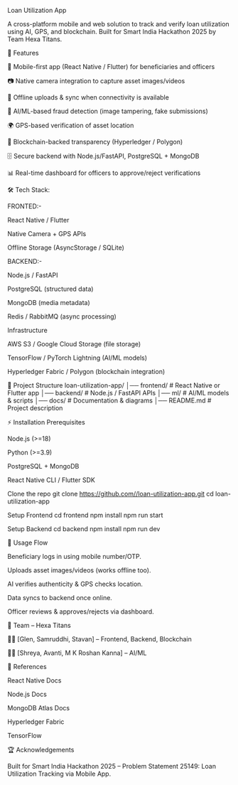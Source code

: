 Loan Utilization App

A cross-platform mobile and web solution to track and verify loan utilization using AI, GPS, and blockchain. Built for Smart India Hackathon 2025 by Team Hexa Titans.

🚀 Features

📱 Mobile-first app (React Native / Flutter) for beneficiaries and officers

📷 Native camera integration to capture asset images/videos

📡 Offline uploads & sync when connectivity is available

🤖 AI/ML-based fraud detection (image tampering, fake submissions)

🌍 GPS-based verification of asset location

🔗 Blockchain-backed transparency (Hyperledger / Polygon)

🗄 Secure backend with Node.js/FastAPI, PostgreSQL + MongoDB

📊 Real-time dashboard for officers to approve/reject verifications

🛠 Tech Stack:

FRONTED:-

React Native / Flutter

Native Camera + GPS APIs

Offline Storage (AsyncStorage / SQLite)

BACKEND:-

Node.js / FastAPI

PostgreSQL (structured data)

MongoDB (media metadata)

Redis / RabbitMQ (async processing)

Infrastructure

AWS S3 / Google Cloud Storage (file storage)

TensorFlow / PyTorch Lightning (AI/ML models)

Hyperledger Fabric / Polygon (blockchain integration)

📂 Project Structure loan-utilization-app/ │── frontend/ # React Native or Flutter app │── backend/ # Node.js / FastAPI APIs │── ml/ # AI/ML models & scripts │── docs/ # Documentation & diagrams │── README.md # Project description

⚡ Installation Prerequisites

Node.js (>=18)

Python (>=3.9)

PostgreSQL + MongoDB

React Native CLI / Flutter SDK

Clone the repo git clone https://github.com//loan-utilization-app.git cd loan-utilization-app

Setup Frontend cd frontend npm install npm run start

Setup Backend cd backend npm install npm run dev

📸 Usage Flow

Beneficiary logs in using mobile number/OTP.

Uploads asset images/videos (works offline too).

AI verifies authenticity & GPS checks location.

Data syncs to backend once online.

Officer reviews & approves/rejects via dashboard.

🤝 Team – Hexa Titans

👩‍💻 [Glen, Samruddhi, Stavan] – Frontend, Backend, Blockchain

👨‍💻 [Shreya, Avanti, M K Roshan Kanna] – AI/ML

📖 References

React Native Docs

Node.js Docs

MongoDB Atlas Docs

Hyperledger Fabric

TensorFlow

🏆 Acknowledgements

Built for Smart India Hackathon 2025 – Problem Statement 25149: Loan Utilization Tracking via Mobile App.

